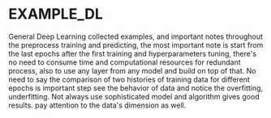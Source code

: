 # EXAMPLE_DL
General Deep Learning collected examples, and important notes throughout the preprocess training and predicting, 
the most important note is start from the last epochs after the first training and hyperparameters tuning, 
there's no need to consume time and computational resources for redundant process, 
also to use any layer from any model and build on top of that.
No need to say the comparison of two histories of training data for different epochs is important step see the behavior of data and notice the overfitting, underfitting.
Not always use sophisticated model and algorithm gives good results. pay attention to the data's dimension as well. 
